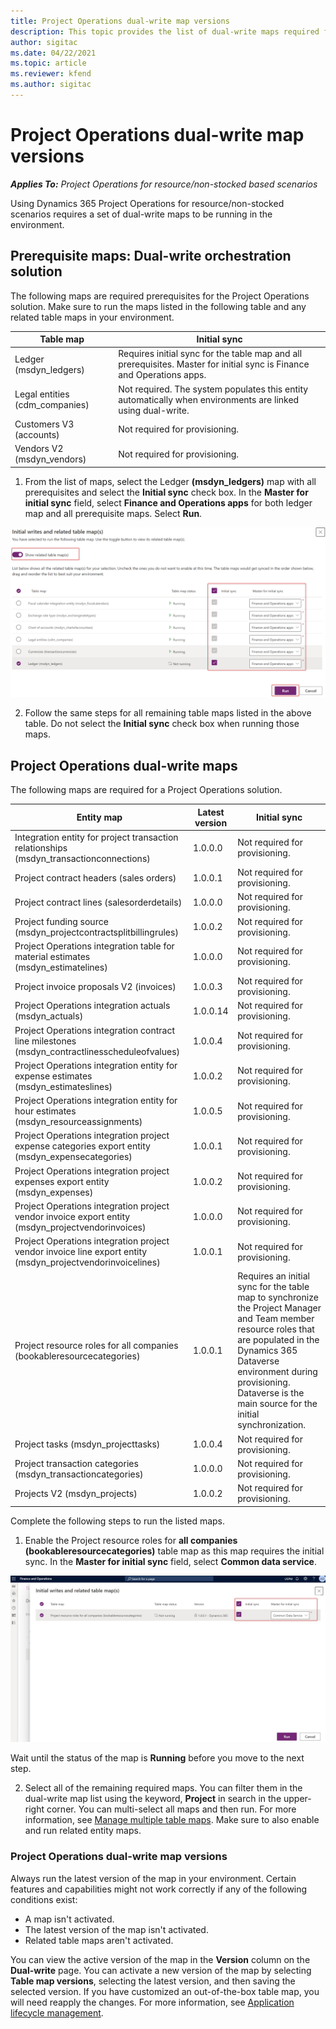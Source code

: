 ```yaml
---
title: Project Operations dual-write map versions
description: This topic provides the list of dual-write maps required for Dynamics 365 Project Operations.
author: sigitac
ms.date: 04/22/2021
ms.topic: article
ms.reviewer: kfend 
ms.author: sigitac
---
```


# Project Operations dual-write map versions

_**Applies To:** Project Operations for resource/non-stocked based scenarios_

Using Dynamics 365 Project Operations for resource/non-stocked scenarios requires a set of dual-write maps to be running in the environment. 

## Prerequisite maps: Dual-write orchestration solution

The following maps are required prerequisites for the Project Operations solution. Make sure to run the maps listed in the following table and any related table maps in your environment.

| Table map | Initial sync |
| --- | --- |
| Ledger (msdyn_ledgers) | Requires initial sync for the table map and all prerequisites. Master for initial sync is Finance and Operations apps. |
| Legal entities (cdm_companies) | Not required. The system populates this entity automatically when environments are linked using dual-write. |
| Customers V3 (accounts) | Not required for provisioning. |
| Vendors V2 (msdyn_vendors) | Not required for provisioning. |

1. From the list of maps, select the Ledger **(msdyn\_ledgers)** map with all prerequisites and select the **Initial sync** check box. In the **Master for initial sync** field, select **Finance and Operations apps** for both ledger map and all prerequisite maps. Select **Run**.

![Ledger map synchronization](media/DW6.png)

2. Follow the same steps for all remaining table maps listed in the above table. Do not select the **Initial sync** check box when running those maps.

## Project Operations dual-write maps

The following maps are required for a Project Operations solution.

| **Entity map** | **Latest version** | **Initial sync** |
| --- | --- | --- |
| Integration entity for project transaction relationships (msdyn\_transactionconnections) | 1.0.0.0 | Not required for provisioning. |
| Project contract headers (sales orders) | 1.0.0.1 | Not required for provisioning. |
| Project contract lines (salesorderdetails) | 1.0.0.0 | Not required for provisioning. |
| Project funding source (msdyn_projectcontractsplitbillingrules) | 1.0.0.2 | Not required for provisioning. |
| Project Operations integration table for material estimates (msdyn\_estimatelines) | 1.0.0.0 | Not required for provisioning. |
| Project invoice proposals V2 (invoices) | 1.0.0.3 | Not required for provisioning. |
| Project Operations integration actuals (msdyn_actuals) | 1.0.0.14 | Not required for provisioning. |
| Project Operations integration contract line milestones (msdyn_contractlinesscheduleofvalues) | 1.0.0.4 | Not required for provisioning. |
| Project Operations integration entity for expense estimates (msdyn_estimateslines) | 1.0.0.2 | Not required for provisioning. |
| Project Operations integration entity for hour estimates (msdyn_resourceassignments) | 1.0.0.5 | Not required for provisioning. |
| Project Operations integration project expense categories export entity (msdyn_expensecategories) | 1.0.0.1 | Not required for provisioning. |
| Project Operations integration project expenses export entity (msdyn_expenses) | 1.0.0.2 | Not required for provisioning. |
| Project Operations integration project vendor invoice export entity (msdyn_projectvendorinvoices) | 1.0.0.0 | Not required for provisioning. |
| Project Operations integration project vendor invoice line export entity (msdyn_projectvendorinvoicelines) | 1.0.0.1 | Not required for provisioning. |
| Project resource roles for all companies (bookableresourcecategories) | 1.0.0.1 | Requires an initial sync for the table map to synchronize the Project Manager and Team member resource roles that are populated in the Dynamics 365 Dataverse environment during provisioning. Dataverse is the main source for the initial synchronization. |
| Project tasks (msdyn_projecttasks) | 1.0.0.4 | Not required for provisioning. |
| Project transaction categories (msdyn_transactioncategories) | 1.0.0.0 | Not required for provisioning. |
| Projects V2 (msdyn_projects) | 1.0.0.2 | Not required for provisioning. |

Complete the following steps to run the listed maps.

1. Enable the Project resource roles for **all companies (bookableresourcecategories)** table map as this map requires the initial sync. In the **Master for initial sync** field, select **Common data service**. 

 ![Resource role table map sync](media/6ResourceInitialSync.jpg)

 Wait until the status of the map is **Running** before you move to the next step.

2. Select all of the remaining required maps. You can filter them in the dual-write map list using the keyword, **Project** in search in the upper-right corner. You can multi-select all maps and then run. For more information, see [Manage multiple table maps](/dynamics365/fin-ops-core/dev-itpro/data-entities/dual-write/multiple-entity-maps). Make sure to also enable and run related entity maps.

### Project Operations dual-write map versions

Always run the latest version of the map in your environment. Certain features and capabilities might not work correctly if any of the following conditions exist:

- A map isn't activated.
- The latest version of the map isn't activated. 
- Related table maps aren't activated.

You can view the active version of the map in the **Version** column on the **Dual-write** page. You can activate a new version of the map by selecting **Table map versions**, selecting the latest version, and then saving the selected version. If you have customized an out-of-the-box table map, you will need reapply the changes. For more information, see [Application lifecycle management](/dynamics365/fin-ops-core/dev-itpro/data-entities/dual-write/app-lifecycle-management).
